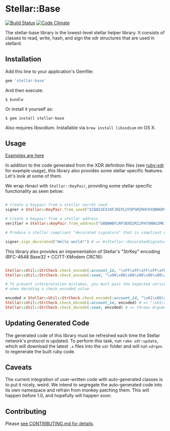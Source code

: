 # Stellar::Base

[![Build Status](https://travis-ci.org/stellar/ruby-stellar-base.svg)](https://travis-ci.org/stellar/ruby-stellar-base)
[![Code Climate](https://codeclimate.com/github/stellar/ruby-stellar-base/badges/gpa.svg)](https://codeclimate.com/github/stellar/ruby-stellar-base)

The stellar-base library is the lowest-level stellar helper library.  It consists of classes
to read, write, hash, and sign the xdr structures that are used in stellard.

## Installation

Add this line to your application's Gemfile:

```ruby
gem 'stellar-base'
```

And then execute:

    $ bundle

Or install it yourself as:

    $ gem install stellar-base

Also requires libsodium. Installable via `brew install libsodium` on OS X.

## Usage

[Examples are here](examples)

In addition to the code generated from the XDR definition files (see [ruby-xdr](https://github.com/stellar/ruby-xdr) for example usage), this library also provides some stellar specific features.  Let's look at some of them.

We wrap rbnacl with `Stellar::KeyPair`, providing some stellar specific functionality as seen below:

```ruby

# Create a keypair from a stellar secret seed
signer = Stellar::KeyPair.from_seed("SCBASSEX34FJNIPLUYQPSMZHHYXXQNWOOV42XYZFXM6EGYX2DPIZVIA3")

# Create a keypair from a stellar address
verifier = Stellar::KeyPair.from_address("GBQWWBFLRP3BXD2RI2FH7XNNU2MKIYVUI7QXUAIVG34JY6MQGXVUO3RX")

# Produce a stellar compliant "decorated signature" that is compliant with stellar transactions

signer.sign_decorated("Hello world!") # => #<Stellar::DecoratedSignature ...>

```

This library also provides an impementation of Stellar's "StrKey" encoding (RFC-4648 Base32 + CCITT-XModem CRC16):

```ruby

Stellar::Util::StrCheck.check_encode(:account_id, "\xFF\xFF\xFF\xFF\xFF\xFF\xFF") # => "GD777777777764TU"
Stellar::Util::StrCheck.check_encode(:seed, "\x00\x00\x00\x00\x00\x00\x39") # => "SAAAAAAAAAADST3H"

# To prevent interpretation mistakes, you must pass the expected version byte
# when decoding a check_encoded value

encoded = Stellar::Util::StrCheck.check_encode(:account_id, "\x61\x6b\x04\xab\x8b\xf6\x1b")
Stellar::Util::StrCheck.check_decode(:account_id, encoded) # => "\x61\x6b\x04\xab\x8b\xf6\x1b"
Stellar::Util::StrCheck.check_decode(:seed, encoded) # => throws ArgumentError: Unexpected version: :account_id

```

## Updating Generated Code

The generated code of this library must be refreshed each time the Stellar network's protocol is updated.  To perform this task, run `rake xdr:update`, which will download the latest `.x` files into the `xdr` folder and will run `xdrgen` to regenerate the built ruby code.

## Caveats

The current integration of user-written code with auto-generated classes is to put it nicely, weird.  We intend to segregate the auto-generated code into its own namespace and refrain from monkey patching them.  This will happen before 1.0, and hopefully will happen soon.

## Contributing

Please [see CONTRIBUTING.md for details](CONTRIBUTING.md).
